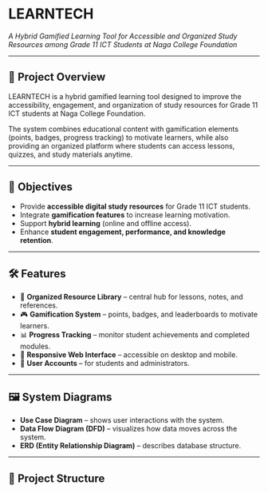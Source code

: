 # LEARNTECH  
_A Hybrid Gamified Learning Tool for Accessible and Organized Study Resources among Grade 11 ICT Students at Naga College Foundation_

---

## 📌 Project Overview
LEARNTECH is a hybrid gamified learning tool designed to improve the accessibility, engagement, and organization of study resources for Grade 11 ICT students at Naga College Foundation.  

The system combines educational content with gamification elements (points, badges, progress tracking) to motivate learners, while also providing an organized platform where students can access lessons, quizzes, and study materials anytime.

---

## 🎯 Objectives
- Provide **accessible digital study resources** for Grade 11 ICT students.  
- Integrate **gamification features** to increase learning motivation.  
- Support **hybrid learning** (online and offline access).  
- Enhance **student engagement, performance, and knowledge retention**.  

---

## 🛠️ Features
- 📂 **Organized Resource Library** – central hub for lessons, notes, and references.  
- 🎮 **Gamification System** – points, badges, and leaderboards to motivate learners.  
- 📊 **Progress Tracking** – monitor student achievements and completed modules.  
- 📱 **Responsive Web Interface** – accessible on desktop and mobile.  
- 🔐 **User Accounts** – for students and administrators.  

---

## 🖼️ System Diagrams
- **Use Case Diagram** – shows user interactions with the system.  
- **Data Flow Diagram (DFD)** – visualizes how data moves across the system.  
- **ERD (Entity Relationship Diagram)** – describes database structure.  

---

## 📂 Project Structure
